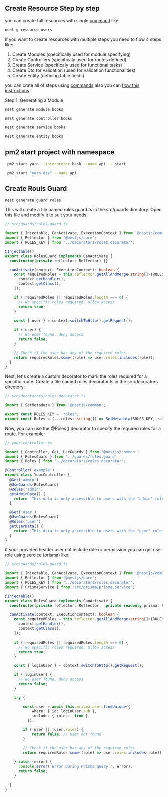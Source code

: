 ## Create Resource Step by step

you can create full resources with single [command](https://docs.nestjs.com/recipes/crud-generator) like:
```bash
nest g resource users
```


if you want to create resources with multiple steps you need to flow 4 steps like:

1. Create Modules (specifically used for module specifying)
2. Create Controllers (specificaly used for routes defined)
3. Create Service (specificaly used for functional tasks)
4. Create Dto for validation (used for validation functionalities)
5. Create Entity (defining table fields)

you can crate all of steps using [commands](https://docs.nestjs.com/cli/usages) also you can [flow this instructions](https://www.digitalocean.com/community/tutorials/getting-started-with-nestjs)

Step 1: Generating a Module
```bash
nest generate module books

nest generate controller books

nest generate service books

nest generate entity books
```
 
## pm2 start project with namespace
```bash 
 pm2 start yarn --interpreter bash --name api -- start

 pm2 start "yarn dev" --name api
```



## Create Rouls Guard

```bash
nest generate guard roles
```
This will create a file named roles.guard.ts in the src/guards directory. Open this file and modify it to suit your needs:

```ts
// src/guards/roles.guard.ts

import { Injectable, CanActivate, ExecutionContext } from '@nestjs/common';
import { Reflector } from '@nestjs/core';
import { ROLES_KEY } from '../decorators/roles.decorator';

@Injectable()
export class RolesGuard implements CanActivate {
  constructor(private reflector: Reflector) {}

  canActivate(context: ExecutionContext): boolean {
    const requiredRoles = this.reflector.getAllAndMerge<string[]>(ROLES_KEY, [
      context.getHandler(),
      context.getClass(),
    ]);

    if (!requiredRoles || requiredRoles.length === 0) {
      // No specific roles required, allow access
      return true;
    }

    const { user } = context.switchToHttp().getRequest();

    if (!user) {
      // No user found, deny access
      return false;
    }

    // Check if the user has any of the required roles
    return requiredRoles.some((role) => user.roles.includes(role));
  }
}
```
Next, let's create a custom decorator to mark the roles required for a specific route. Create a file named roles.decorator.ts in the src/decorators directory:


```ts
// src/decorators/roles.decorator.ts

import { SetMetadata } from '@nestjs/common';

export const ROLES_KEY = 'roles';
export const Roles = (...roles: string[]) => SetMetadata(ROLES_KEY, roles);
```

Now, you can use the @Roles() decorator to specify the required roles for a route. For example:


```ts
// your.controller.ts

import { Controller, Get, UseGuards } from '@nestjs/common';
import { RolesGuard } from '../guards/roles.guard';
import { Roles } from '../decorators/roles.decorator';

@Controller('example')
export class YourController {
  @Get('admin')
  @UseGuards(RolesGuard)
  @Roles('admin')
  getAdminData() {
    return 'This data is only accessible to users with the "admin" role';
  }

  @Get('user')
  @UseGuards(RolesGuard)
  @Roles('user')
  getUserData() {
    return 'This data is only accessible to users with the "user" role';
  }
}
```

if your provided header user not include role or permission you can get user role using sercice (prisma) like:

```ts
// src/guards/roles.guard.ts

import { Injectable, CanActivate, ExecutionContext } from '@nestjs/common';
import { Reflector } from '@nestjs/core';
import { ROLES_KEY } from '../decorators/roles.decorator';
import { PrismaService } from 'src/prisma/prisma.service';

@Injectable()
export class RolesGuard implements CanActivate {
  constructor(private reflector: Reflector,  private readonly prisma: PrismaService) {}

  canActivate(context: ExecutionContext): boolean {
    const requiredRoles = this.reflector.getAllAndMerge<string[]>(ROLES_KEY, [
      context.getHandler(),
      context.getClass(),
    ]);

    if (!requiredRoles || requiredRoles.length === 0) {
      // No specific roles required, allow access
      return true;
    }

    const { loginUser } = context.switchToHttp().getRequest();

    if (!loginUser) {
      // No user found, deny access
      return false;
    }

    try {  

	 	const user = await this.prisma.user.findUnique({
	        where: { id: loginUser.sub },
	        include: { roles:  true },
	      });

 		if (!user || !user.roles) {
        	return false; // User not found
      	}

		// Check if the user has any of the required roles
    	return requiredRoles.some((role) => user.roles.includes(role));
 
    } catch (error) {
      console.error('Error during Prisma query:', error);
      return false;
    }
    
  }
}
```


